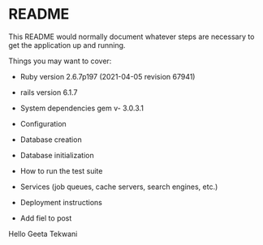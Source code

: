 # README

This README would normally document whatever steps are necessary to get the
application up and running.

Things you may want to cover:

* Ruby version 2.6.7p197 (2021-04-05 revision 67941) 

* rails  version 6.1.7

* System dependencies gem v-  3.0.3.1

* Configuration

* Database creation

* Database initialization

* How to run the test suite

* Services (job queues, cache servers, search engines, etc.)

* Deployment instructions

* Add fiel to post 


Hello Geeta Tekwani
